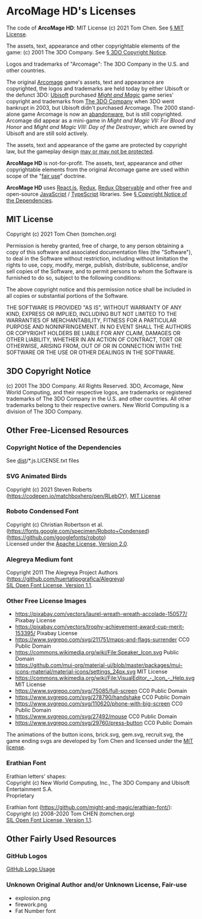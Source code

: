 # ArcoMage HD's Licenses

The code of **ArcoMage HD**: MIT License (c) 2021 Tom Chen. See [§ MIT License](#mit-license).

The assets, text, appearance and other copyrightable elements of the game: (c) 2001 The 3DO Company. See [§ 3DO Copyright Notice](#3do-copyright-notice).

Logos and trademarks of "Arcomage": The 3DO Company in the U.S. and other countries.

The original [Arcomage](https://en.wikipedia.org/wiki/Arcomage) game's assets, text and appearance are copyrighted, the logos and trademarks are held today by either Ubisoft or the defunct 3DO: [Ubisoft](https://en.wikipedia.org/wiki/Ubisoft) purchased [*Might and Magic*](https://en.wikipedia.org/wiki/Might_and_Magic) game series' copyright and trademarks from [The 3DO Company](https://en.wikipedia.org/wiki/The_3DO_Company) when 3DO went bankrupt in 2003, but Ubisoft didn't purchased Arcomage. The 2000 stand-alone game Arcomage is now an [abandonware](https://en.wikipedia.org/wiki/Abandonware), but is still copyrighted. Arcomage did appear as a mini-game in *Might and Magic VII: For Blood and Honor* and *Might and Magic VIII: Day of the Destroyer*, which are owned by Ubisoft and are still sold actively.

The assets, text and appearance of the game are protected by copyright law, but the gameplay design [may or may not be protected](https://en.wikipedia.org/wiki/Video_game_clone#Legal_aspects).

**ArcoMage HD** is not-for-profit. The assets, text, appearance and other copyrightable elements from the original Arcomage game are used within scope of the "[fair use](https://en.wikipedia.org/wiki/Fair_use)" doctrine.

**ArcoMage HD** uses [React.js](https://reactjs.org/), [Redux](https://redux.js.org/), [Redux Observable](https://redux-observable.js.org/) and other free and open-source [JavaScript](https://developer.mozilla.org/en-US/docs/Web/JavaScript) / [TypeScript](https://www.typescriptlang.org/) libraries. See [§ Copyright Notice of the Dependencies](#copyright-notice-of-the-dependencies).

## MIT License

Copyright (c) 2021 Tom Chen (tomchen.org)

Permission is hereby granted, free of charge, to any person obtaining a copy
of this software and associated documentation files (the "Software"), to deal
in the Software without restriction, including without limitation the rights
to use, copy, modify, merge, publish, distribute, sublicense, and/or sell
copies of the Software, and to permit persons to whom the Software is
furnished to do so, subject to the following conditions:

The above copyright notice and this permission notice shall be included in all
copies or substantial portions of the Software.

THE SOFTWARE IS PROVIDED "AS IS", WITHOUT WARRANTY OF ANY KIND, EXPRESS OR
IMPLIED, INCLUDING BUT NOT LIMITED TO THE WARRANTIES OF MERCHANTABILITY,
FITNESS FOR A PARTICULAR PURPOSE AND NONINFRINGEMENT. IN NO EVENT SHALL THE
AUTHORS OR COPYRIGHT HOLDERS BE LIABLE FOR ANY CLAIM, DAMAGES OR OTHER
LIABILITY, WHETHER IN AN ACTION OF CONTRACT, TORT OR OTHERWISE, ARISING FROM,
OUT OF OR IN CONNECTION WITH THE SOFTWARE OR THE USE OR OTHER DEALINGS IN THE
SOFTWARE.

## 3DO Copyright Notice

(c) 2001 The 3DO Company. All Rights Reserved. 3DO, Arcomage, New World Computing, and their respective logos, are trademarks or registered trademarks of The 3DO Company in the U.S. and other countries. All other trademarks belong to their respective owners. New World Computing is a division of The 3DO Company.

## Other Free-Licensed Resources

### Copyright Notice of the Dependencies

See [dist](https://github.com/arcomage/arcomage.github.io/tree/gh-pages)/\*.js.LICENSE.txt files

### SVG Animated Birds

Copyright (c) 2021 Steven Roberts (https://codepen.io/matchboxhero/pen/RLebOY), [MIT License](#mit-license)

### Roboto Condensed Font

Copyright (c) Christian Robertson et al. (https://fonts.google.com/specimen/Roboto+Condensed) (https://github.com/googlefonts/roboto)  
Licensed under the [Apache License, Version 2.0](https://www.apache.org/licenses/LICENSE-2.0).

### Alegreya Medium font

Copyright 2011 The Alegreya Project Authors (https://github.com/huertatipografica/Alegreya)  
[SIL Open Font License, Version 1.1](https://github.com/huertatipografica/Alegreya/blob/master/LICENSE.md).

### Other Free License Images

* https://pixabay.com/vectors/laurel-wreath-wreath-accolade-150577/ Pixabay License
* https://pixabay.com/vectors/trophy-achievement-award-cup-merit-153395/ Pixabay License
* https://www.svgrepo.com/svg/211751/maps-and-flags-surrender CC0 Public Domain
* https://commons.wikimedia.org/wiki/File:Speaker_Icon.svg Public Domain
* https://github.com/mui-org/material-ui/blob/master/packages/mui-icons-material/material-icons/settings_24px.svg MIT License
* https://commons.wikimedia.org/wiki/File:VisualEditor_-_Icon_-_Help.svg MIT License
* https://www.svgrepo.com/svg/75085/full-screen CC0 Public Domain
* https://www.svgrepo.com/svg/278790/handshake CC0 Public Domain
* https://www.svgrepo.com/svg/110620/phone-with-big-screen CC0 Public Domain
* https://www.svgrepo.com/svg/27492/mouse CC0 Public Domain
* https://www.svgrepo.com/svg/29760/press-button CC0 Public Domain

The animations of the button icons, brick.svg, gem.svg, recruit.svg, the game ending svgs are developed by Tom Chen and licensed under the [MIT license](#mit-license).

### Erathian Font

Erathian letters' shapes:  
Copyright (c) New World Computing, Inc., The 3DO Company and Ubisoft Entertainment S.A.  
Proprietary

Erathian font (https://github.com/might-and-magic/erathian-font/):  
Copyright (c) 2008-2020 Tom CHEN (tomchen.org)  
[SIL Open Font License, Version 1.1](https://github.com/might-and-magic/erathian-font/blob/master/OFL.txt).

## Other Fairly Used Resources

### GitHub Logos

[GitHub Logo Usage](https://github.com/logos)

### Unknown Original Author and/or Unknown License, Fair-use

* explosion.png
* firework.png
* Fat Number font
